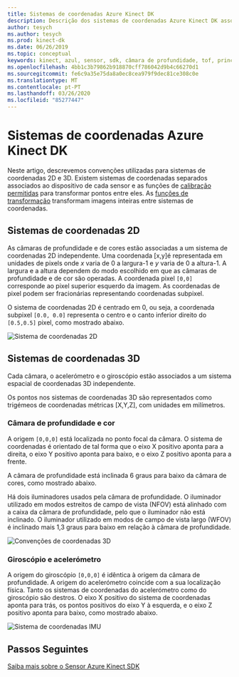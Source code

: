 ```yaml
---
title: Sistemas de coordenadas Azure Kinect DK
description: Descrição dos sistemas de coordenadas Azure Kinect DK associada aos sensores Azure DK
author: tesych
ms.author: tesych
ms.prod: kinect-dk
ms.date: 06/26/2019
ms.topic: conceptual
keywords: kinect, azul, sensor, sdk, câmara de profundidade, tof, princípios, desempenho, invalidação
ms.openlocfilehash: 4bb1c3b79862b918870cff786042d9b4c66270d1
ms.sourcegitcommit: fe6c9a35e75da8a0ec8cea979f9dec81ce308c0e
ms.translationtype: MT
ms.contentlocale: pt-PT
ms.lasthandoff: 03/26/2020
ms.locfileid: "85277447"
---
```

# <a name="azure-kinect-dk-coordinate-systems"></a>Sistemas de coordenadas Azure Kinect DK

Neste artigo, descrevemos convenções utilizadas para sistemas de coordenadas 2D e 3D.  Existem sistemas de coordenadas separados associados ao dispositivo de cada sensor e as funções de [calibração permitidas](use-calibration-functions.md) para transformar pontos entre eles. As [funções de transformação](use-image-transformation.md) transformam imagens inteiras entre sistemas de coordenadas.  

## <a name="2d-coordinate-systems"></a>Sistemas de coordenadas 2D

 As câmaras de profundidade e de cores estão associadas a um sistema de coordenadas 2D independente. Uma coordenada [x,y]é representada em unidades de pixels onde *x* varia de 0 a largura-1 e *y* varia de 0 a altura-1. A largura e a altura dependem do modo escolhido em que as câmaras de profundidade e de cor são operadas. A coordenada pixel `[0,0]` corresponde ao pixel superior esquerdo da imagem. As coordenadas de pixel podem ser fracionárias representando coordenadas subpixel.

O sistema de coordenadas 2D é centrado em 0, ou seja, a coordenada subpixel `[0.0, 0.0]` representa o centro e o canto inferior direito do `[0.5,0.5]` pixel, como mostrado abaixo.

   ![Sistema de coordenadas 2D](./media/concepts/concepts-coordinate-systems/coordinate-systems-sdk-2d-system.png)

## <a name="3d-coordinate-systems"></a>Sistemas de coordenadas 3D

Cada câmara, o acelerómetro e o giroscópio estão associados a um sistema espacial de coordenadas 3D independente.

Os pontos nos sistemas de coordenadas 3D são representados como trigémeos de coordenadas métricas [X,Y,Z], com unidades em milímetros.

### <a name="depth-and-color-camera"></a>Câmara de profundidade e cor

A origem `[0,0,0]` está localizada no ponto focal da câmara. O sistema de coordenadas é orientado de tal forma que o eixo X positivo aponta para a direita, o eixo Y positivo aponta para baixo, e o eixo Z positivo aponta para a frente.

A câmara de profundidade está inclinada 6 graus para baixo da câmara de cores, como mostrado abaixo. 

Há dois iluminadores usados pela câmara de profundidade. O iluminador utilizado em modos estreitos de campo de vista (NFOV) está alinhado com a caixa da câmara de profundidade, pelo que o iluminador não está inclinado. O iluminador utilizado em modos de campo de vista largo (WFOV) é inclinado mais 1,3 graus para baixo em relação à câmara de profundidade.

![Convenções de coordenadas 3D](./media/concepts/concepts-coordinate-systems/coordinate-systems-camera-features.png)

### <a name="gyroscope-and-accelerometer"></a>Giroscópio e acelerómetro

A origem do giroscópio `[0,0,0]` é idêntica à origem da câmara de profundidade. A origem do acelerómetro coincide com a sua localização física. Tanto os sistemas de coordenadas do acelerómetro como do giroscópio são destros. O eixo X positivo do sistema de coordenadas aponta para trás, os pontos positivos do eixo Y à esquerda, e o eixo Z positivo aponta para baixo, como mostrado abaixo.

![Sistema de coordenadas IMU](./media/concepts/concepts-coordinate-systems/coordinate-systems-gyroscope.png)

## <a name="next-steps"></a>Passos Seguintes

[Saiba mais sobre o Sensor Azure Kinect SDK](about-sensor-sdk.md)